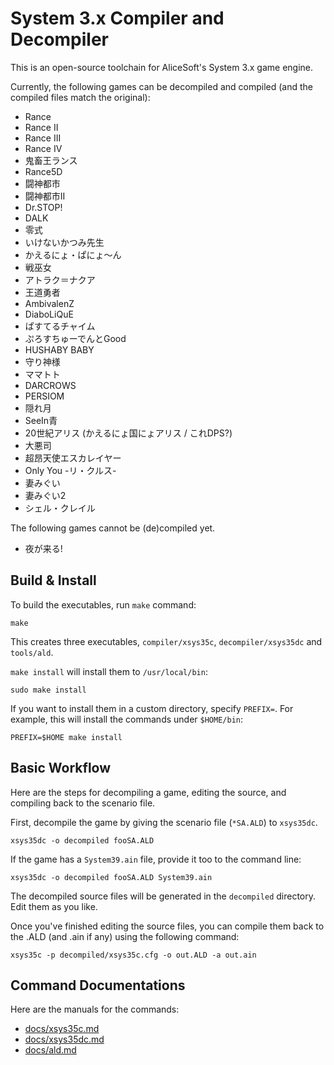 # System 3.x Compiler and Decompiler
This is an open-source toolchain for AliceSoft's System 3.x game engine.

Currently, the following games can be decompiled and compiled (and the compiled files match the original):
- Rance
- Rance II
- Rance III
- Rance IV
- 鬼畜王ランス
- Rance5D
- 闘神都市
- 闘神都市II
- Dr.STOP!
- DALK
- 零式
- いけないかつみ先生
- かえるにょ・ぱにょ〜ん
- 戦巫女
- アトラク＝ナクア
- 王道勇者
- AmbivalenZ
- DiaboLiQuE
- ぱすてるチャイム
- ぷろすちゅーでんとGood
- HUSHABY BABY
- 守り神様
- ママトト
- DARCROWS
- PERSIOM
- 隠れ月
- SeeIn青
- 20世紀アリス (かえるにょ国にょアリス / これDPS?)
- 大悪司
- 超昂天使エスカレイヤー
- Only You -リ・クルス-
- 妻みぐい
- 妻みぐい2
- シェル・クレイル

The following games cannot be (de)compiled yet.
- 夜が来る!

## Build & Install
To build the executables, run `make` command:
```
make
```
This creates three executables, `compiler/xsys35c`, `decompiler/xsys35dc` and `tools/ald`.

`make install` will install them to `/usr/local/bin`:
```
sudo make install
```
If you want to install them in a custom directory, specify `PREFIX=`. For example, this will install the commands under `$HOME/bin`:
```
PREFIX=$HOME make install
```

## Basic Workflow
Here are the steps for decompiling a game, editing the source, and compiling back to the scenario file.

First, decompile the game by giving the scenario file (`*SA.ALD`) to `xsys35dc`.
```
xsys35dc -o decompiled fooSA.ALD
```
If the game has a `System39.ain` file, provide it too to the command line:
```
xsys35dc -o decompiled fooSA.ALD System39.ain
```

The decompiled source files will be generated in the `decompiled` directory. Edit them as you like.

Once you've finished editing the source files, you can compile them back to the .ALD (and .ain if any) using the following command:
```
xsys35c -p decompiled/xsys35c.cfg -o out.ALD -a out.ain
```

## Command Documentations
Here are the manuals for the commands:
- [docs/xsys35c.md](docs/xsys35c.md)
- [docs/xsys35dc.md](docs/xsys35dc.md)
- [docs/ald.md](docs/ald.md)
